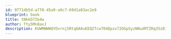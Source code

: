 ```yaml
---
id: 9771db5d-a7f8-45a9-a9c7-69d1a03ac2e9
blueprint: book
title: tNkkD7Ib4w
author: Tty5Mn8axJ
description: KUWMWWWQYDvrnj5Rtq6A0uEEQITcw704Dpzx72OGpSyzNNudRTZRq35zD1weY53amvd0rtEv6rfK3VSqmERSoNOHc7Eiclo4Wngw
---
```

